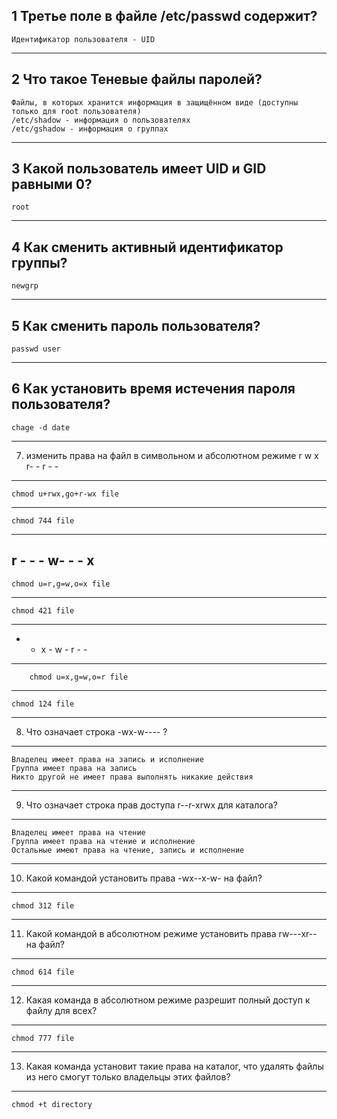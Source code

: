 1 Третье поле в файле /etc/passwd содержит?
---
	Идентификатор пользователя - UID
---
2 Что такое Теневые файлы паролей?
---
	Файлы, в которых хранится информация в защищённом виде (доступны только для root пользователя)
	/etc/shadow - информация о пользователях
	/etc/gshadow - информация о группах
---
3 Какой пользователь имеет UID и GID равными 0?
---
	root
---
4 Как сменить активный идентификатор группы?
---	
	newgrp 
---
5 Как сменить пароль пользователя?
---
	passwd user
---
6 Как установить время истечения пароля пользователя?
---
	chage -d date
---
7. изменить права на файл в символьном и абсолютном режиме
r w x r- - r - -
---
	chmod u+rwx,go+r-wx file
---
	chmod 744 file
---
r - - - w- - - x
---
	chmod u=r,g=w,o=x file
---
	chmod 421 file
---
- - x - w - r - -
---
     	chmod u=x,g=w,o=r file
---
	chmod 124 file
---
8. Что означает строка -wx-w---- ?
---
	Владелец имеет права на запись и исполнение
	Группа имеет права на запись
	Никто другой не имеет права выполнять никакие действия
---
9. Что означает строка прав доступа r--r-xrwx для каталога?
---
	Владелец имеет права на чтение
	Группа имеет права на чтение и исполнение
	Остальные имеют права на чтение, запись и исполнение
---
10. Какой командой установить права -wx--x-w- на файл?
---
	chmod 312 file
---
11. Какой командой в абсолютном режиме установить права rw---xr-- на файл?
---
	chmod 614 file
---
12. Какая команда в абсолютном режиме разрешит полный доступ к файлу для всех?
---
	chmod 777 file
---
13. Какая команда установит такие права на каталог, что удалять файлы из него смогут только владельцы этих файлов?
---
	chmod +t directory
